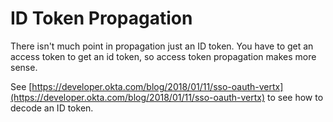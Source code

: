 # ID Token Propagation

There isn't much point in propagation just an ID token. You have to get an access token to get an id token, so access token propagation makes more sense. 

See [https://developer.okta.com/blog/2018/01/11/sso-oauth-vertx](https://developer.okta.com/blog/2018/01/11/sso-oauth-vertx) to see how to decode an ID token.
